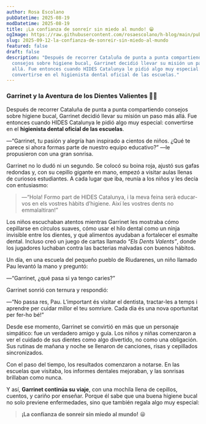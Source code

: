 ```yaml
---
author: Rosa Escolano
pubDatetime: 2025-08-19
modDatetime: 2025-08-19
title: ¡La confianza de sonreír sin miedo al mundo! 😁
ogImage: https://raw.githubusercontent.com/rosaescolano/h-blog/main/public/assets/garrinet2.webp
slug: 2025-09-12-la-confianza-de-sonreir-sin-miedo-al-mundo
featured: false
draft: false
description: "Después de recorrer Cataluña de punta a punta compartiendo
  consejos sobre higiene bucal, Garrinet decidió llevar su misión un paso más
  allá. Fue entonces cuando HIDES Catalunya le pidió algo muy especial:
  convertirse en el higienista dental oficial de las escuelas."
---
```

### **Garrinet y la Aventura de los Dientes Valientes** 🦷🐷

Después de recorrer Cataluña de punta a punta compartiendo consejos sobre higiene bucal, Garrinet decidió llevar su misión un paso más allá. Fue entonces cuando HIDES Catalunya le pidió algo muy especial: convertirse en el **higienista dental oficial de las escuelas**.

—“Garrinet, tu pasión y alegría han inspirado a cientos de niños. ¿Qué te parece si ahora formas parte de nuestro equipo educativo?” —le propusieron con una gran sonrisa.

Garrinet no lo dudó ni un segundo. Se colocó su boina roja, ajustó sus gafas redondas y, con su cepillo gigante en mano, empezó a visitar aulas llenas de curiosos estudiantes. A cada lugar que iba, reunía a los niños y les decía con entusiasmo:

> —“Hola! Formo part de HIDES Catalunya, i la meva feina serà educar-vos en els vostres hàbits d’higiene. Així les vostres dents no emmalaltiran!”

Los niños escuchaban atentos mientras Garrinet les mostraba cómo cepillarse en círculos suaves, cómo usar el hilo dental como un ninja invisible entre los dientes, y qué alimentos ayudaban a fortalecer el esmalte dental. Incluso creó un juego de cartas llamado _“Els Dents Valents”_, donde los jugadores luchaban contra las bacterias malvadas con buenos hábitos.

Un día, en una escuela del pequeño pueblo de Riudarenes, un niño llamado Pau levantó la mano y preguntó:

—“Garrinet, ¿qué pasa si ya tengo caries?”

Garrinet sonrió con ternura y respondió:

—“No passa res, Pau. L’important és visitar el dentista, tractar-les a temps i aprendre per cuidar millor el teu somriure. Cada dia és una nova oportunitat per fer-ho bé!”

Desde ese momento, Garrinet se convirtió en más que un personaje simpático: fue un verdadero amigo y guía. Los niños y niñas comenzaron a ver el cuidado de sus dientes como algo divertido, no como una obligación. Sus rutinas de mañana y noche se llenaron de canciones, risas y cepillados sincronizados.

Con el paso del tiempo, los resultados comenzaron a notarse. En las escuelas que visitaba, los informes dentales mejoraban, y las sonrisas brillaban como nunca.

Y así, **Garrinet continúa su viaje**, con una mochila llena de cepillos, cuentos, y cariño por enseñar. Porque él sabe que una buena higiene bucal no solo previene enfermedades, sino que también regala algo muy especial:

> **¡La confianza de sonreír sin miedo al mundo!** 😁
